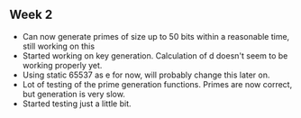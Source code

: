 ## Week 2

- Can now generate primes of size up to 50 bits within a reasonable time, still working on this
- Started working on key generation. Calculation of d doesn't seem to be working properly yet. 
- Using static 65537 as e for now, will probably change this later on.
- Lot of testing of the prime generation functions. Primes are now correct, but generation is very slow.
- Started testing just a little bit.